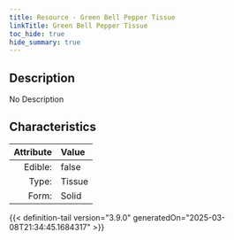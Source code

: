 ```yaml
---
title: Resource - Green Bell Pepper Tissue
linkTitle: Green Bell Pepper Tissue
toc_hide: true
hide_summary: true
---
```

<!-- This is generated by the MarsSim HelpGenertor, do not edit. -->

## Description
No Description

## Characteristics

| Attribute      | Value |
|--------:|:------|
|Edible:|false|
|Type:|Tissue|
|Form:|Solid|
 



    


{{< definition-tail version="3.9.0" generatedOn="2025-03-08T21:34:45.1684317" >}}


